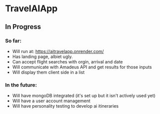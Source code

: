 # TravelAIApp
 
## In Progress

### So far:

- Will run at: https://aitravelapp.onrender.com/
- Has landing page, albiet ugly. 
- Can accept flight searches with orgin, arrival and date
- Will communicate with Amadeus API and get results for those inputs
- Will display them client side in a list 

### In the future:

- Will have mongoDB integrated (it's set up but it isn't actively used yet) 
- Will have a user account management
- Will have personality testing to develop ai itineraries 
